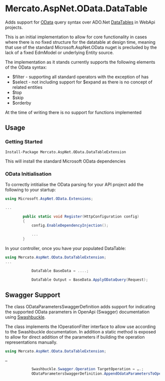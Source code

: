 ﻿﻿﻿﻿Mercato.AspNet.OData.DataTable
=========

Adds support for [OData](https://odata.github.io/) query syntax over ADO.Net [DataTables](https://docs.microsoft.com/en-us/dotnet/api/system.data.datatable) in WebApi projects.

This is an initial implementation to allow for core functionality in cases where there is no fixed structure for the datatable at design time, meaning that use of the standard Microsoft.AspNet.OData nuget is precluded by the lack of a fixed EdmModel or underlying Entity source.

The implementation as it stands currently supports the following elements of the OData syntax:

* $filter - supporting all standard operators with the exception of has
* $select - not including support for $expand as there is no concept of related entities
* $top
* $skip
* $orderby

At the time of writing there is no support for functions implemented

## Usage ##

### Getting Started ###

    Install-Package Mercato.AspNet.OData.DataTableExtension

This will install the standard Microsoft OData dependencies

### OData Initialisation ###

To correctly intitialise the OData parsing for your API project add the following to your startup:

```csharp
using Microsoft.AspNet.OData.Extensions;

...

        public static void Register(HttpConfiguration config)
        {
            config.EnableDependencyInjection();

			...
        }


```

In your controller, once you have your populated DataTable:

```csharp
using Mercato.AspNet.OData.DataTableExtension;
...

            DataTable BaseData = ....;

            DataTable Output = BaseData.ApplyODataQuery(Request);
```

## Swagger Support ##


The class ODataParametersSwaggerDefinition adds support for indicating the supported OData parameters in OpenApi (Swagger) documentation using [Swashbuckle](https://github.com/domaindrivendev/Swashbuckle).

The class implements the IOperationFilter interface to allow use according to the Swashbuckle documentation. In addition a static method is exposed to allow for direct addition of the parameters if building the operation representations manually.

```csharp
using Mercato.AspNet.OData.DataTableExtension;

…

            Swashbuckle.Swagger.Operation TargetOperation = ….;
            ODataParametersSwaggerDefinition.AppendOdataParametersToOperation(TargetOperation);
```
